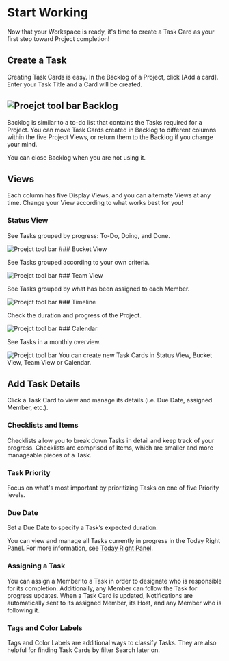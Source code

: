# Start Working

 Now that your Workspace is ready, it's time to create a Task Card as your first step toward Project completion!

 Create a Task
-------------

 Creating Task Cards is easy. In the Backlog of a Project, click [Add a card]. Enter your Task Title and a Card will be created.

 ![Proejct tool bar](https://files.swit.io/help_image/GS_08_Create_card.png) Backlog
-------

 Backlog is similar to a to-do list that contains the Tasks required for a Project. You can move Task Cards created in Backlog to different columns within the five Project Views, or return them to the Backlog if you change your mind.

 You can close Backlog when you are not using it.

 Views
-----

 Each column has five Display Views, and you can alternate Views at any time. Change your View according to what works best for you!

 ### Status View

 See Tasks grouped by progress: To-Do, Doing, and Done.

 ![Proejct tool bar](https://files.swit.io/help_image/GS_08_Status_view.png) ### Bucket View

 See Tasks grouped according to your own criteria.

 ![Proejct tool bar](https://files.swit.io/help_image/GS_08_Bucket_view.png) ### Team View

 See Tasks grouped by what has been assigned to each Member.

 ![Proejct tool bar](https://files.swit.io/help_image/GS_08_Team_view.png) ### Timeline

 Check the duration and progress of the Project.

 ![Proejct tool bar](https://files.swit.io/help_image/GS_08_Timeline_view.png) ### Calendar

 See Tasks in a monthly overview.

 ![Proejct tool bar](https://files.swit.io/help_image/GS_08_Calendar.png) You can create new Task Cards in Status View, Bucket View, Team View or Calendar.

 Add Task Details
----------------

 Click a Task Card to view and manage its details (i.e. Due Date, assigned Member, etc.).

 ### Checklists and Items

 Checklists allow you to break down Tasks in detail and keep track of your progress. Checklists are comprised of Items, which are smaller and more manageable pieces of a Task.

 ### Task Priority

 Focus on what's most important by prioritizing Tasks on one of five Priority levels.

 ### Due Date

 Set a Due Date to specify a Task’s expected duration.

 You can view and manage all Tasks currently in progress in the Today Right Panel. For more information, see [Today Right Panel](https://help.swit.io/feature/1902180850260lVE2Fh/1902281153463vEunBA).

 ### Assigning a Task

 You can assign a Member to a Task in order to designate who is responsible for its completion. Additionally, any Member can follow the Task for progress updates. When a Task Card is updated, Notifications are automatically sent to its assigned Member, its Host, and any Member who is following it.

 ### Tags and Color Labels

 Tags and Color Labels are additional ways to classify Tasks. They are also helpful for finding Task Cards by filter Search later on.

 